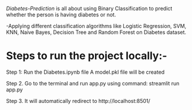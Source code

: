  *Diabetes-Prediction* is all about using Binary Classification to predict whether the person is having diabetes or not.

-Applying different classification algorithms like Logistic Regression, SVM, KNN, Naive Bayes, Decision Tree and Random Forest on Diabetes dataset.

# Steps to run the project locally:-

Step 1: Run the Diabetes.ipynb file
            A model.pkl file will be created

Step 2. Go to the terminal and run app.py using command:
            streamlit run app.py

Step 3. It will automatically redirect to http://localhost:8501/
